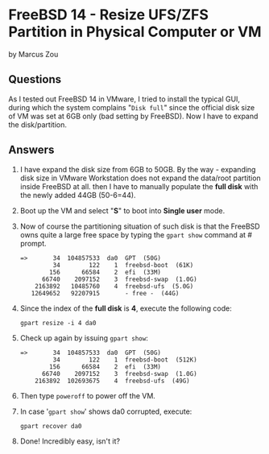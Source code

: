 # FreeBSD 14 - Resize UFS/ZFS Partition in Physical Computer or VM

by Marcus Zou



## Questions

As I tested out FreeBSD 14 in VMware, I tried to install the typical GUI, during which the system complains "`Disk full`" since the official disk size of VM was set at 6GB only (bad setting by FreeBSD). Now I have to expand the disk/partition.



## Answers

1. I have expand the disk size from 6GB to 50GB. By the way - expanding disk size in VMware Workstation does not expand the data/root partition inside FreeBSD at all. then I have to manually populate the __full disk__ with the newly added 44GB (50-6=44).

2. Boot up the VM and select "**S**" to boot into **Single user** mode.

3. Now of course the partitioning situation of such disk is that the FreeBSD owns quite a large free space by typing the `gpart show` command at # prompt.

   ```
   =>       34  104857533  da0  GPT  (50G)
            34        122    1  freebsd-boot  (61K)
           156      66584    2  efi  (33M)
         66740    2097152    3  freebsd-swap  (1.0G)
       2163892   10485760    4  freebsd-ufs  (5.0G)
      12649652   92207915       - free -  (44G)
   ```

4. Since the index of the __full disk__ is __4__, execute the following code:

   ```
   gpart resize -i 4 da0
   ```

5. Check up again by issuing `gpart show`:

   ```
   =>       34  104857533  da0  GPT  (50G)
            34        122    1  freebsd-boot  (512K)
           156      66584    2  efi  (33M)
         66740    2097152    3  freebsd-swap  (1.0G)
       2163892  102693675    4  freebsd-ufs  (49G)
   ```

6. Then type `poweroff` to power off the VM.

7. In case '`gpart show`' shows da0 corrupted, execute:

   ```
   gpart recover da0
   ```

8. Done! Incredibly easy, isn't it?



